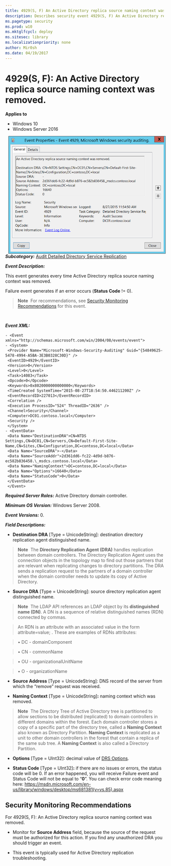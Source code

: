 ```yaml
---
title: 4929(S, F) An Active Directory replica source naming context was removed. (Windows 10)
description: Describes security event 4929(S, F) An Active Directory replica source naming context was removed.
ms.pagetype: security
ms.prod: w10
ms.mktglfcycl: deploy
ms.sitesec: library
ms.localizationpriority: none
author: Mir0sh
ms.date: 04/19/2017
---
```


# 4929(S, F): An Active Directory replica source naming context was removed.

**Applies to**
-   Windows 10
-   Windows Server 2016


<img src="images/event-4929.png" alt="Event 4929 illustration" width="500" height="374" hspace="10" align="left" />

***Subcategory:***&nbsp;[Audit Detailed Directory Service Replication](audit-detailed-directory-service-replication.md)

***Event Description:***

This event generates every time Active Directory replica source naming context was removed.

Failure event generates if an error occurs (**Status Code** != 0).

> **Note**&nbsp;&nbsp;For recommendations, see [Security Monitoring Recommendations](#security-monitoring-recommendations) for this event.

<br clear="all">

***Event XML:***
```
- <Event xmlns="http://schemas.microsoft.com/win/2004/08/events/event">
- <System>
 <Provider Name="Microsoft-Windows-Security-Auditing" Guid="{54849625-5478-4994-A5BA-3E3B0328C30D}" /> 
 <EventID>4929</EventID> 
 <Version>0</Version> 
 <Level>0</Level> 
 <Task>14083</Task> 
 <Opcode>0</Opcode> 
 <Keywords>0x8020000000000000</Keywords> 
 <TimeCreated SystemTime="2015-08-27T18:54:50.446211200Z" /> 
 <EventRecordID>227013</EventRecordID> 
 <Correlation /> 
 <Execution ProcessID="524" ThreadID="2636" /> 
 <Channel>Security</Channel> 
 <Computer>DC01.contoso.local</Computer> 
 <Security /> 
 </System>
- <EventData>
 <Data Name="DestinationDRA">CN=NTDS Settings,CN=DC01,CN=Servers,CN=Default-First-Site-Name,CN=Sites,CN=Configuration,DC=contoso,DC=local</Data> 
 <Data Name="SourceDRA">-</Data> 
 <Data Name="SourceAddr">2d361dd6-fc22-4d9d-b876-ec582b836458.\_msdcs.contoso.local</Data> 
 <Data Name="NamingContext">DC=contoso,DC=local</Data> 
 <Data Name="Options">16640</Data> 
 <Data Name="StatusCode">0</Data> 
 </EventData>
 </Event>

```

***Required Server Roles:*** Active Directory domain controller.

***Minimum OS Version:*** Windows Server 2008.

***Event Versions:*** 0.

***Field Descriptions:***

-   **Destination DRA** \[Type = UnicodeString\]: destination directory replication agent distinguished name.

> **Note**&nbsp;&nbsp;The **Directory Replication Agent (DRA)** handles replication between domain controllers. The Directory Replication Agent uses the connection objects in the topology map to find out those partners that are relevant when replicating changes to directory partitions. The DRA sends a replication request to the partners of a domain controller when the domain controller needs to update its copy of Active Directory.

-   **Source DRA** \[Type = UnicodeString\]: source directory replication agent distinguished name.

> **Note**&nbsp;&nbsp;The LDAP API references an LDAP object by its **distinguished name (DN)**. A DN is a sequence of relative distinguished names (RDN) connected by commas.

> An RDN is an attribute with an associated value in the form attribute=value; . These are examples of RDNs attributes:

> • DC - domainComponent

> • CN - commonName

> • OU - organizationalUnitName

> • O - organizationName

-   **Source Address** \[Type = UnicodeString\]: DNS record of the server from which the “remove” request was received.

-   **Naming Context** \[Type = UnicodeString\]**:** naming context which was removed.

> **Note**&nbsp;&nbsp;The Directory Tree of Active Directory tree is partitioned to allow sections to be distributed (replicated) to domain controllers in different domains within the forest. Each domain controller stores a copy of a specific part of the directory tree, called a **Naming Context** also known as Directory Partition. **Naming Context** is replicated as a unit to other domain controllers in the forest that contain a replica of the same sub tree. A **Naming Context** is also called a Directory Partition.

-   **Options** \[Type = UInt32\]: decimal value of [DRS Options](https://msdn.microsoft.com/en-us/library/cc228477.aspx).

-   **Status Code** \[Type = UInt32\]**:** if there are no issues or errors, the status code will be 0. If an error happened, you will receive Failure event and Status Code will not be equal to “**0**”. You can check error code meaning here: <https://msdn.microsoft.com/en-us/library/windows/desktop/ms681381(v=vs.85).aspx>

## Security Monitoring Recommendations

For 4929(S, F): An Active Directory replica source naming context was removed.

-   Monitor for **Source Address** field, because the source of the request must be authorized for this action. If you find any unauthorized DRA you should trigger an event.

-   This event is typically used for Active Directory replication troubleshooting.

